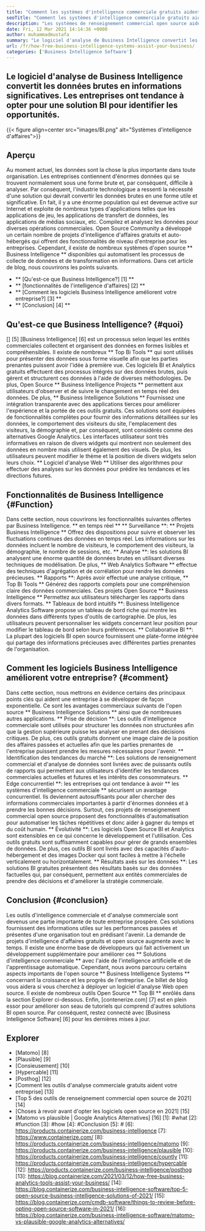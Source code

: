 ```yaml
---
title: "Comment les systèmes d'intelligence commerciale gratuits aident votre entreprise" 
seoTitle: "Comment les systèmes d'intelligence commerciale gratuits aident votre entreprise" 
description: "Les systèmes de renseignement commercial open source aident les organisations à analyser les données de manière critique et à formuler une stratégie efficace basée sur des informations commerciales utiles." 
date: Fri, 12 Mar 2021 14:14:36 +0000
author: muhammadmustafa
summary: "Le logiciel d'analyse de Business Intelligence convertit les données brutes en informations significatives. Les entreprises ont tendance à opter pour une solution BI pour identifier les opportunités." 
url: /fr/how-free-business-intelligence-systems-assist-your-business/
categories: ['Business Intelligence Software']
---
```


## Le logiciel d'analyse de Business Intelligence convertit les données brutes en informations significatives. Les entreprises ont tendance à opter pour une solution BI pour identifier les opportunités.

{{< figure align=center src="images/BI.png" alt="Systèmes d'intelligence d'affaires">}}


## Aperçu
Au moment actuel, les données sont la chose la plus importante dans toute organisation. Les entreprises contiennent d'énormes données qui se trouvent normalement sous une forme brute et, par conséquent, difficile à analyser. Par conséquent, l'industrie technologique a ressenti la nécessité d'une solution qui devrait convertir les données brutes en une forme utile et significative. En fait, il y a une énorme population qui est devenue active sur Internet et exploite de nombreux types d'applications telles que les applications de jeu, les applications de transfert de données, les applications de médias sociaux, etc. Compilez et analysez les données pour diverses opérations commerciales.
Open Source Community a développé un certain nombre de projets d'intelligence d'affaires gratuits et auto-hébergés qui offrent des fonctionnalités de niveau d'entreprise pour les entreprises. Cependant, il existe de nombreux systèmes d'open source ** Business Intelligence ** disponibles qui automatisent les processus de collecte de données et de transformation en informations. Dans cet article de blog, nous couvrirons les points suivants.
  * ** [Qu'est-ce que Business Intelligence?] [1] **
  * ** [fonctionnalités de l'intelligence d'affaires] [2] **
  * ** [Comment les logiciels Business Intelligence améliorent votre entreprise?] [3] **
  * ** [Conclusion] [4] **

## Qu'est-ce que Business Intelligence? {#quoi}
[] [5] [Business Intelligence] [6] est un processus selon lequel les entités commerciales collectent et organisent des données en formes lisibles et compréhensibles. Il existe de nombreux ** Top Bi Tools ** qui sont utilisés pour présenter des données sous forme visuelle afin que les parties prenantes puissent avoir l'idée à première vue. Ces logiciels BI et Analytics gratuits effectuent des processus intégrés sur des données brutes, puis gèrent et structurent ces données à l'aide de diverses méthodologies. De plus, Open Source ** Business Intelligence Projects ** permettent aux utilisateurs d'observer et de suivre le changement en temps réel des données. De plus, ** Business Intelligence Solutions ** Fournissez une intégration transparente avec des applications tierces pour améliorer l'expérience et la portée de ces outils gratuits.
Ces solutions sont équipées de fonctionnalités complètes pour fournir des informations détaillées sur les données, le comportement des visiteurs du site, l'emplacement des visiteurs, la démographie et, par conséquent, sont considérés comme des alternatives Google Analytics. Les interfaces utilisateur sont très informatives en raison de divers widgets qui montrent non seulement des données en nombre mais utilisent également des visuels. De plus, les utilisateurs peuvent modifier le thème et la position de divers widgets selon leurs choix. ** Logiciel d'analyse Web ** Utiliser des algorithmes pour effectuer des analyses sur les données pour prédire les tendances et les directions futures.

## Fonctionnalités de Business Intelligence {#Function}
Dans cette section, nous couvrirons les fonctionnalités suivantes offertes par Business Intelligence.
** en temps réel ** ** Surveillance **: ** Projets Business Intelligence ** Offrez des dispositions pour suivre et observer les fluctuations continues des données en temps réel. Les informations sur les données incluent le nombre de visiteurs, le comportement des visiteurs, la démographie, le nombre de sessions, etc.
** Analyse **: les solutions BI analysent une énorme quantité de données brutes en utilisant diverses techniques de modélisation. De plus, ** Web Analytics Software ** effectue des techniques d'agrégation et de corrélation pour rendre les données précieuses.
** Rapports **: Après avoir effectué une analyse critique, ** Top Bi Tools ** Générez des rapports complets pour une compréhension claire des données commerciales. Ces projets Open Source ** Business Intelligence ** Permettez aux utilisateurs télécharger les rapports dans divers formats.
** Tableaux de bord intuitifs **: Business Intelligence Analytics Software propose un tableau de bord riche qui montre les données dans différents types d'outils de cartographie. De plus, les utilisateurs peuvent personnaliser les widgets concernant leur position pour modifier le tableau de bord selon leurs préférences.
** Collaborative BI **: La plupart des logiciels BI open source fournissent une plate-forme intégrée qui partage des informations précieuses avec différentes parties prenantes de l'organisation.

## Comment les logiciels Business Intelligence améliorent votre entreprise? {#comment}
Dans cette section, nous mettrons en évidence certains des principaux points clés qui aident une entreprise à se développer de façon exponentielle. Ce sont les avantages commerciaux suivants de l'open source ** Business Intelligence Solutions ** ainsi que de nombreuses autres applications.
** Prise de décision **: Les outils d'intelligence commerciale sont utilisés pour structurer les données non structurées afin que la gestion supérieure puisse les analyser en prenant des décisions critiques. De plus, ces outils gratuits donnent une image claire de la position des affaires passées et actuelles afin que les parties prenantes de l'entreprise puissent prendre les mesures nécessaires pour l'avenir.
** Identification des tendances du marché **: Les solutions de renseignement commercial et d'analyse de données sont livrées avec de puissants outils de rapports qui permettent aux utilisateurs d'identifier les tendances commerciales actuelles et futures et les intérêts des consommateurs.
** Edge concurrentiel **: les entreprises qui ont tendance à avoir ** les systèmes d'intelligence commerciale ** sécurisent un avantage concurrentiel. Ils deviennent autosuffisants pour aller chercher des informations commerciales importantes à partir d'énormes données et à prendre les bonnes décisions. Surtout, ces projets de renseignement commercial open source proposent des fonctionnalités d'automatisation pour automatiser les tâches répétitives et donc aider à gagner du temps et du coût humain.
** Évolutivité **: Les logiciels Open Source BI et Analytics sont extensibles en ce qui concerne le développement et l'utilisation. Ces outils gratuits sont suffisamment capables pour gérer de grands ensembles de données. De plus, ces outils BI sont livrés avec des capacités d'auto-hébergement et des images Docker qui sont faciles à mettre à l'échelle verticalement ou horizontalement.
** Résultats axés sur les données **: Les solutions BI gratuites présentent des résultats basés sur des données factuelles qui, par conséquent, permettent aux entités commerciales de prendre des décisions et d'améliorer la stratégie commerciale.

## Conclusion {#conclusion}
Les outils d'intelligence commerciale et d'analyse commerciale sont devenus une partie importante de toute entreprise prospère. Ces solutions fournissent des informations utiles sur les performances passées et présentes d'une organisation tout en prédisant l'avenir. La demande de projets d'intelligence d'affaires gratuits et open source augmente avec le temps. Il existe une énorme base de développeurs qui fait activement un développement supplémentaire pour améliorer ces ** Solutions d'intelligence commerciale ** avec l'aide de l'intelligence artificielle et de l'apprentissage automatique. Cependant, nous avons parcouru certains aspects importants de l'open source ** Business Intelligence Systems ** concernant la croissance et les progrès de l'entreprise. Ce billet de blog vous aidera si vous cherchez à déployer un logiciel d'analyse Web open source. Il existe de nombreux outils Open Source ** Top BI ** enrôlés dans la section Explorer ci-dessous.
Enfin, [contenerize.com] [7] est en plein essor pour améliorer son seau de tutoriels qui comprend d'autres solutions BI open source. Par conséquent, restez connecté avec [Business Intelligence Software] [6] pour les dernières mises à jour.

## Explorer
  * [Matomo] [8]
  * [Plausible] [9]
  * [Consieusement] [10]
  * [Hypercable] [11]
  * [Posthog] [12]
  * [Comment les outils d'analyse commerciale gratuits aident votre entreprise] [13]
  * [Top 5 des outils de renseignement commercial open source de 2021] [14]
  * [Choses à revoir avant d'opter les logiciels open source en 2021] [15]
  * [Matomo vs plausible | Google Analytics Alternatives] [16]
[1]: #what
[2]: #function
[3]: #how
[4]: #Conclusion
[5]: #
[6]: https://products.containerize.com/business-intelligence
[7]: https://www.containerize.com/
[8]: https://products.containerize.com/business-intelligence/matomo
[9]: https://products.containerize.com/business-intelligence/plausible
[10]: https://products.containerize.com/business-intelligence/countly
[11]: https://products.containerize.com/business-intelligence/hypercable
[12]: https://products.containerize.com/business-intelligence/posthog
[13]: https://blog.containerize.com/2021/03/12/how-free-business-analytics-tools-assist-your-business/
[14]: https://blog.containerize.com/business-intelligence-software/top-5-open-source-business-intelligence-solutions-of-2021/
[15]: https://blog.containerize.com/cmdb-software/things-to-review-before-opting-open-source-software-in-2021/
[16]: https://blog.containerize.com/business-intelligence-software/matomo-vs-plausible-google-analytics-alternatives/
